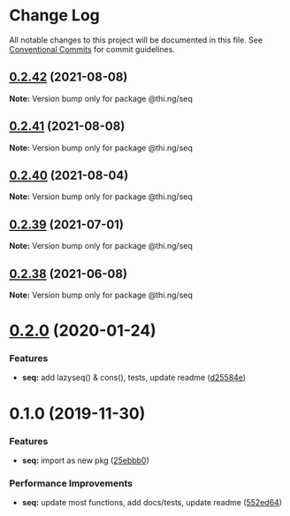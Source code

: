 # Change Log

All notable changes to this project will be documented in this file.
See [Conventional Commits](https://conventionalcommits.org) for commit guidelines.

## [0.2.42](https://github.com/thi-ng/umbrella/compare/@thi.ng/seq@0.2.41...@thi.ng/seq@0.2.42) (2021-08-08)

**Note:** Version bump only for package @thi.ng/seq





## [0.2.41](https://github.com/thi-ng/umbrella/compare/@thi.ng/seq@0.2.40...@thi.ng/seq@0.2.41) (2021-08-08)

**Note:** Version bump only for package @thi.ng/seq





## [0.2.40](https://github.com/thi-ng/umbrella/compare/@thi.ng/seq@0.2.39...@thi.ng/seq@0.2.40) (2021-08-04)

**Note:** Version bump only for package @thi.ng/seq





## [0.2.39](https://github.com/thi-ng/umbrella/compare/@thi.ng/seq@0.2.38...@thi.ng/seq@0.2.39) (2021-07-01)

**Note:** Version bump only for package @thi.ng/seq





## [0.2.38](https://github.com/thi-ng/umbrella/compare/@thi.ng/seq@0.2.37...@thi.ng/seq@0.2.38) (2021-06-08)

**Note:** Version bump only for package @thi.ng/seq





# [0.2.0](https://github.com/thi-ng/umbrella/compare/@thi.ng/seq@0.1.0...@thi.ng/seq@0.2.0) (2020-01-24)

### Features

* **seq:** add lazyseq() & cons(), tests, update readme ([d25584e](https://github.com/thi-ng/umbrella/commit/d25584ed9b9600629d13f8f59217a3777372bb16))

# 0.1.0 (2019-11-30)

### Features

* **seq:** import as new pkg ([25ebbb0](https://github.com/thi-ng/umbrella/commit/25ebbb00d8f992beaf4eaa0c855337c5932d6c1c))

### Performance Improvements

* **seq:** update most functions, add docs/tests, update readme ([552ed64](https://github.com/thi-ng/umbrella/commit/552ed646b5527569777500d0235de8e6d19ec67a))
